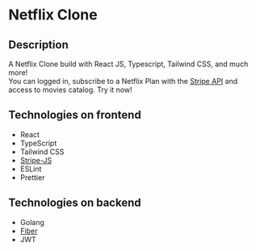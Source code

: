 # Netflix Clone

## Description

A Netflix Clone build with React JS, Typescript, Tailwind CSS, and much more! </br>
You can logged in, subscribe to a Netflix Plan with the [Stripe API](https://stripe.com/fr-us) and access to movies catalog. Try it now!

## Technologies on frontend

- React
- TypeScript
- Tailwind CSS
- [Stripe-JS](https://www.npmjs.com/package/@stripe/stripe-js)
- ESLint 
- Prettier

## Technologies on backend

- Golang
- [Fiber](https://docs.gofiber.io/)
- JWT
